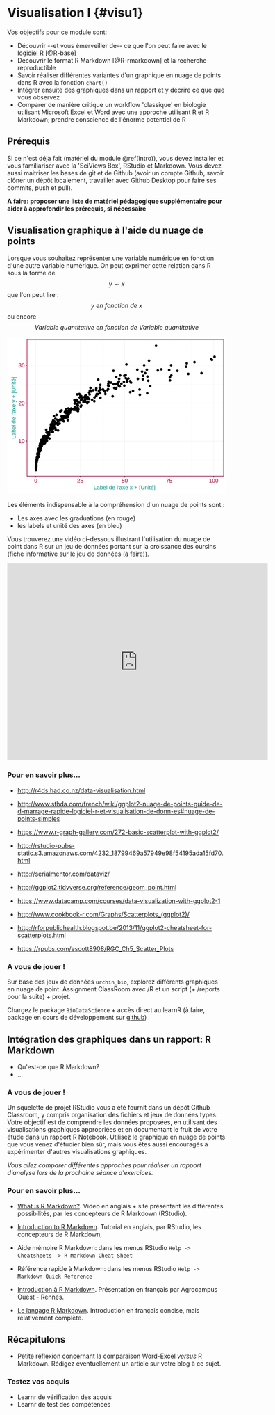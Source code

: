 # Visualisation I {#visu1}

Vos objectifs pour ce module sont:

- Découvrir --et vous émerveiller de--  ce que l'on peut faire avec le [logiciel R](http://www.r-project.org) [@R-base]
- Découvrir le format R Markdown [@R-rmarkdown] et la recherche reproductible
- Savoir réaliser différentes variantes d'un graphique en nuage de points dans R avec la fonction `chart()`
- Intégrer ensuite des graphiques dans un rapport et y décrire ce que que vous observez
- Comparer de manière critique un workflow 'classique' en biologie utilisant Microsoft Excel et Word avec une approche utilisant R et R Markdown; prendre conscience de l'énorme potentiel de R


## Prérequis

Si ce n'est déjà fait (matériel du module \@ref(intro)), vous devez installer et vous familiariser avec la 'SciViews Box', RStudio et Markdown. Vous devez aussi maitriser les bases de git et de Github (avoir un compte Github, savoir clôner un dépôt localement, travailler avec Github Desktop pour faire ses commits, push et pull).

**A faire: proposer une liste de matériel pédagogique supplémentaire pour aider à approfondir les prérequis, si nécessaire**


## Visualisation graphique à l'aide du nuage de points

Lorsque vous souhaitez représenter une variable numérique en fonction d'une autre variable numérique. On peut exprimer cette relation dans R sous la forme de  $$y \sim x$$ que l'on peut lire : $$y \ en \ fonction \ de \ x$$ ou encore $$Variable \ quantitative \ en \ fonction \ de \ Variable \ quantitative$$ 

<img src="02-Visualisation-I_files/figure-html/unnamed-chunk-1-1.svg" width="672" />

Les éléments indispensable à la compréhension d'un nuage de points sont : 

- Les axes avec les graduations (en rouge)
- les labels et unité des axes (en bleu)


Vous trouverez une vidéo ci-dessous illustrant l'utilisation du nuage de point dans R sur un jeu de données portant sur la croissance des oursins (fiche informative sur le jeu de données (à faire)).

<!--html_preserve--><iframe src="https://www.youtube.com/embed/-QzG3Xr202w" width="600" height="451" frameborder="0" allowfullscreen=""></iframe><!--/html_preserve-->


### Pour en savoir plus...

- <http://r4ds.had.co.nz/data-visualisation.html>

- <http://www.sthda.com/french/wiki/ggplot2-nuage-de-points-guide-de-d-marrage-rapide-logiciel-r-et-visualisation-de-donn-es#nuage-de-points-simples>

- <https://www.r-graph-gallery.com/272-basic-scatterplot-with-ggplot2/>

- <http://rstudio-pubs-static.s3.amazonaws.com/4232_18799469a57949e98f54195ada15fd70.html>

- <http://serialmentor.com/dataviz/>

- <http://ggplot2.tidyverse.org/reference/geom_point.html>

- <https://www.datacamp.com/courses/data-visualization-with-ggplot2-1>

- <http://www.cookbook-r.com/Graphs/Scatterplots_(ggplot2)/>

- <http://rforpublichealth.blogspot.be/2013/11/ggplot2-cheatsheet-for-scatterplots.html>

- <https://rpubs.com/escott8908/RGC_Ch5_Scatter_Plots>


### A vous de jouer !

Sur base des jeux de données `urchin_bio`, explorez différents graphiques en nuage de point. Assignment ClassRoom avec /R et un script (+ /reports pour la suite) + projet.

Chargez le package `BioDataScience` + accès direct au learnR (à faire, package en cours de développement sur [github](https://github.com/BioDataScience-Course/BioDataScience))


## Intégration des graphiques dans un rapport: R Markdown

- Qu'est-ce que R Markdown?
- ...

### A vous de jouer !

Un squelette de projet RStudio vous a été fournit dans un dépôt Github Classroom, y compris organisation des fichiers et jeux de données types. Votre objectif est de comprendre les données proposées, en utilisant des visualisations graphiques appropriées et en documentant le fruit de votre étude dans un rapport R Notebook. Utilisez le graphique en nuage de points que vous venez d'étudier bien sûr, mais vous êtes aussi encouragés à expérimenter d'autres visualisations graphiques.

_Vous allez comparer différentes approches pour réaliser un rapport d'analyse lors de la prochaine séance d'exercices._

### Pour en savoir plus...

- [What is R Markdown?](https://rmarkdown.rstudio.com/lesson-1.html). Video en anglais + site présentant les différentes possibilités, par les concepteurs de R Markdown (RStudio).

- [Introduction to R Markdown](https://rmarkdown.rstudio.com/articles_intro.html). Tutorial en anglais, par RStudio, les concepteurs de R Markdown,

- Aide mémoire R Markdown: dans les menus RStudio `Help -> Cheatsheets -> R Markdown Cheat Sheet`

- Référence rapide à Markdown: dans les menus RStudio `Help -> Markdown Quick Reference`

- [Introduction à R Markdown](https://rstudio-pubs-static.s3.amazonaws.com/32239_0956f02cef24443abd9525551368ef12.html#6). Présentation en français par Agrocampus Ouest - Rennes.

- [Le langage R Markdown](https://www.fun-mooc.fr/c4x/UPSUD/42001S02/asset/RMarkdown.pdf). Introduction en français concise, mais relativement complète.


## Récapitulons

- Petite réflexion concernant la comparaison Word-Excel _versus_ R Markdown. Rédigez éventuellement un article sur votre blog à ce sujet.


### Testez vos acquis

- Learnr de vérification des acquis
- Learnr de test des compétences



